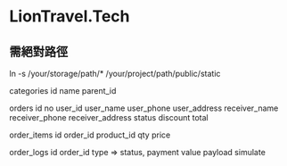 # LionTravel.Tech

## 需絕對路徑

ln -s /your/storage/path/\* /your/project/path/public/static

categories
id
name
parent_id

orders
id
no
user_id
user_name
user_phone
user_address
receiver_name
receiver_phone
receiver_address
status
discount
total

order_items
id
order_id
product_id
qty
price

order_logs
id
order_id
type => status, payment
value
payload
simulate
